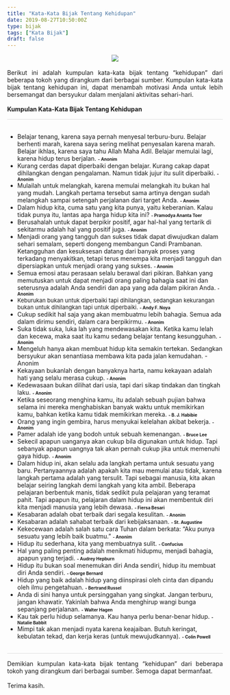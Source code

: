 ```yaml
---
title: "Kata-Kata Bijak Tentang Kehidupan"
date: 2019-08-27T10:50:00Z
type: bijak
tags: ["Kata Bijak"]
draft: false
---
```


<div dir="ltr" style="text-align: left;" trbidi="on"><div style="text-align: justify;"><div class="separator" style="clear: both; text-align: center;"><img border="0" data-original-height="500" data-original-width="900" src="https://1.bp.blogspot.com/-G6W1nf7KkCE/XWSoZ3kHkfI/AAAAAAAAUU8/zMU3Od_BaKUbpR6oeu5XvOpPsRC8-DxKACLcBGAs/s1600/nature.jpg" /></div><br />Berikut ini adalah kumpulan kata-kata bijak tentang “kehidupan” dari beberapa tokoh yang dirangkum dari berbagai sumber. Kumpulan kata-kata bijak tentang kehidupan ini, dapat menambah motivasi Anda untuk lebih bersemangat dan bersyukur dalam menjalani aktivitas sehari-hari.<br /><a name='more'></a><br /></div><div style="border-bottom: 1px solid #ddd; padding-bottom: 15px; text-align: justify;"><b>Kumpulan Kata-Kata Bijak Tentang Kehidupan</b></div><br /><ul style="text-align: left;"><li>Belajar tenang, karena saya pernah menyesal terburu-buru. Belajar berhenti marah, karena saya sering melihat penyesalan karena marah. Belajar ikhlas, karena saya tahu Allah Maha Adil. Belajar memulai lagi, karena hidup terus berjalan. <span style="font-size: x-small;"><b>- Anonim</b></span></li><li>Kurang cerdas dapat diperbaiki dengan belajar. Kurang cakap dapat dihilangkan dengan pengalaman. Namun tidak jujur itu sulit diperbaiki. <span style="font-size: x-small;"><b>- Anonim</b></span></li><li>Mulailah untuk melangkah, karena memulai melangkah itu bukan hal yang mudah. Langkah pertama tersebut sama artinya dengan sudah melangkah sampai setengah perjalanan dari target Anda. <span style="font-size: x-small;"><b>- Anonim</b></span></li><li>Dalam hidup kita, cuma satu yang kita punya, yaitu keberanian. Kalau tidak punya itu, lantas apa harga hidup kita ini? <span style="font-size: x-small;"><b>- Pramodya Ananta Toer</b></span></li><li>Berusahalah untuk dapat berpikir positif, agar hal-hal yang tertarik di sekitarmu adalah hal yang positif juga. <span style="font-size: x-small;"><b>- Anonim</b></span></li><li>Menjadi orang yang tangguh dan sukses tidak dapat diwujudkan dalam sehari semalam, seperti dongeng membangun Candi Prambanan. Ketangguhan dan kesuksesan datang dari banyak proses yang terkadang menyakitkan, tetapi terus menempa kita menjadi tangguh dan dipersiapkan untuk menjadi orang yang sukses. <span style="font-size: x-small;"><b>- Anonim</b></span></li><li>Semua emosi atau perasaan selalu berawal dari pikiran. Bahkan yang memutuskan untuk dapat menjadi orang paling bahagia saat ini dan seterusnya adalah Anda sendiri dan apa yang ada dalam pikiran Anda. <span style="font-size: x-small;"><b>- Anonim</b></span></li><li><span style="font-size: small;">Keburukan bukan untuk diperbaiki tapi dihilangkan, sedangkan kekurangan bukan untuk dihilangkan tapi untuk diperbaiki. <span style="font-size: x-small;"><b>- Andy F. Noya</b></span></span> </li><li>Cukup sedikit hal saja yang akan membuatmu lebih bahagia. Semua ada dalam dirimu sendiri, dalam cara berpikirmu. <span style="font-size: x-small;"><b>- Anonim</b></span></li><li>Suka tidak suka, luka lah yang mendewasakan kita. Ketika kamu lelah dan kecewa, maka saat itu kamu sedang belajar tentang kesungguhan. <span style="font-size: x-small;"><b>- Anonim</b></span></li><li>Mengeluh hanya akan membuat hidup kita semakin tertekan. Sedangkan bersyukur akan senantiasa membawa kita pada jalan kemudahan. - Anonim</li><li>Kekayaan bukanlah dengan banyaknya harta, namu kekayaan adalah hati yang selalu merasa cukup. <span style="font-size: x-small;"><b>- Anonim</b></span></li><li>Kedewasaan bukan dilihat dari usia, tapi dari sikap tindakan dan tingkah laku. <span style="font-size: x-small;"><b>- Anonim</b></span></li><li>Ketika seseorang menghina kamu, itu adalah sebuah pujian bahwa selama ini mereka menghabiskan banyak waktu untuk memikirkan kamu, bahkan ketika kamu tidak memikirkan mereka. <span style="font-size: x-small;"><b>- B. J. Habibie</b></span></li><li>Orang yang ingin gembira, harus menyukai kelelahan akibat bekerja. <span style="font-size: x-small;"><b>- Anonim</b></span></li><li>Pamer adalah ide yang bodoh untuk sebuah kemenangan. <span style="font-size: x-small;"><b>- Bruce Lee</b></span></li><li>Sekecil apapun uanganya akan cukup bila digunakan untuk hidup. Tapi sebanyak apapun uangnya tak akan pernah cukup jika untuk memenuhi gaya hidup. <span style="font-size: x-small;"><b>- Anonim</b></span></li><li>Dalam hidup ini, akan selalu ada langkah pertama untuk sesuatu yang baru. Pertanyaannya adalah apakah kita mau memulai atau tidak, karena langkah pertama adalah yang tersulit. Tapi sebagai manusia, kita akan belajar seiring langkah demi langkah yang kita ambil. Beberapa pelajaran berbentuk manis, tidak sedikit pula pelajaran yang teramat pahit. Tapi apapun itu, pelajaran dalam hidup ini akan membentuk diri kita menjadi manusia yang lebih dewasa. <span style="font-size: x-small;"><b>- Fiersa Besari</b></span></li><li>Kesabaran adalah obat terbaik dari segala kesulitan. <span style="font-size: x-small;"><b>- Anonim</b></span></li><li>Kesabaran adalah sahabat terbaik dari kebijaksanaan. <span style="font-size: x-small;"><b>- St. Augustine</b></span></li><li>Kekecewaan adalah salah satu cara Tuhan dalam berkata: “Aku punya sesuatu yang lebih baik buatmu.” <span style="font-size: x-small;"><b>- Anonim</b></span></li><li>Hidup itu sederhana, kita yang membuatnya sulit. <span style="font-size: x-small;"><b>- Confucius</b></span></li><li>Hal yang paling penting adalah menikmati hidupmu, menjadi bahagia, apapun yang terjadi. <span style="font-size: x-small;"><b>- Audrey Hepburn</b></span></li><li>Hidup itu bukan soal menemukan diri Anda sendiri, hidup itu membuat diri Anda sendiri. <span style="font-size: x-small;"><b>- George Bernard</b></span></li><li>Hidup yang baik adalah hidup yang diinspirasi oleh cinta dan dipandu oleh ilmu pengetahuan. <span style="font-size: x-small;"><b>- Bertrand Russel</b></span></li><li>Anda di sini hanya untuk persinggahan yang singkat. Jangan terburu, jangan khawatir. Yakinlah bahwa Anda menghirup wangi bunga sepanjang perjalanan. <span style="font-size: x-small;"><b>- Walter Hagen</b></span></li><li>Kau tak perlu hidup selamanya. Kau hanya perlu benar-benar hidup. <span style="font-size: x-small;"><b>- Natalie Babbit</b></span></li><li>Mimpi tak akan menjadi nyata karena keajaiban. Butuh keringat, kebulatan tekad, dan kerja keras (untuk mewujudkannya). <span style="font-size: x-small;"><b>- Colin Powell</b></span></li></ul><br /><div style="border-top: 1px solid #ddd; padding-top: 15px; text-align: justify;">Demikian kumpulan kata-kata bijak tentang “kehidupan” dari beberapa tokoh yang dirangkum dari berbagai sumber. Semoga dapat bermanfaat.<br /><br /></div><div style="text-align: justify;"></div><div style="text-align: justify;">Terima kasih.</div></div>
